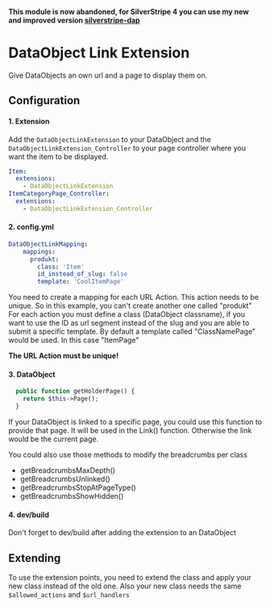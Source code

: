 **This module is now abandoned, for SilverStripe 4 you can use my new and improved version [silverstripe-dap](https://github.com/grasenhiller/silverstripe-dap)**

# DataObject Link Extension
Give DataObjects an own url and a page to display them on.

## Configuration
#### 1. Extension
Add the ``DataObjectLinkExtension`` to your DataObject and the ``DataObjectLinkExtension_Controller`` to your page controller where you want the item to be displayed.

```yaml
Item:
  extensions:
    - DataObjectLinkExtension
ItemCategoryPage_Controller:
  extensions:
    - DataObjectLinkExtension_Controller
```

#### 2. config.yml

```yaml
DataObjectLinkMapping:
	mappings:
	  produkt: 
	    class: 'Item'
	    id_instead_of_slug: false
	    template: 'CoolItemPage'
```

You need to create a mapping for each URL Action. This action needs to be unique. So in this example, you can't create another one called "produkt"
For each action you must define a class (DataObject classname), if you want to use the ID as url segment instead of the slug and you are able to submit a specific template.
By default a template called "ClassNamePage" would be used. In this case "ItemPage"

**The URL Action must be unique!**

#### 3. DataObject

```php
  public function getHolderPage() {
    return $this->Page();
  }
```

If your DataObject is linked to a specific page, you could use this function to provide that page. It will be used in the Link() function. Otherwise the link would be the current page.

You could also use those methods to modify the breadcrumbs per class
- getBreadcrumbsMaxDepth()
- getBreadcrumbsUnlinked()
- getBreadcrumbsStopAtPageType()
- getBreadcrumbsShowHidden()

#### 4. dev/build
Don't forget to dev/build after adding the extension to an DataObject

## Extending
To use the extension points, you need to extend the class and apply your new class instead of the old one. Also your new class needs the same ``$allowed_actions`` and ``$url_handlers``
